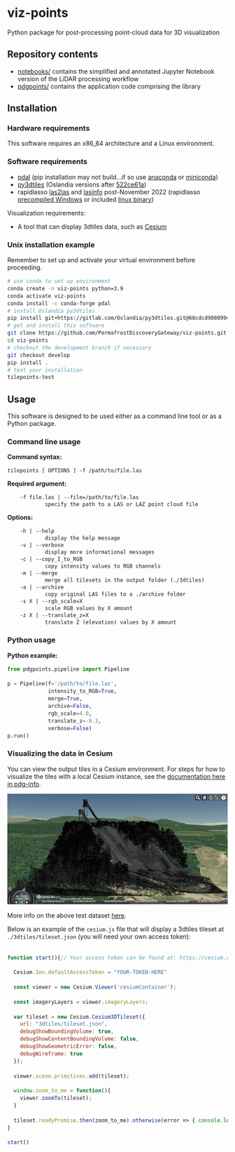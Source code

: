 # viz-points
Python package for post-processing point-cloud data for 3D visualization

## Repository contents

- [notebooks/](notebooks/) contains the simplified and annotated Jupyter Notebook version of the LiDAR processing workflow
- [pdgpoints/](pdgpoints/) contains the application code comprising the library

## Installation

### Hardware requirements
This software requires an x86_64 architecture and a Linux environment.

### Software requirements
- [pdal](https://github.com/PDAL/python) (pip installation may not build...if so use [anaconda](https://anaconda.org/) or [miniconda](https://repo.anaconda.com/miniconda/))
- [py3dtiles](https://gitlab.com/oslandia/py3dtiles) (Oslandia versions after [522ce61a](https://gitlab.com/Oslandia/py3dtiles/-/blob/522ce61a0c2cbeb496ba4862e14477bb941b23a3/py3dtiles/merger.py))
- rapidlasso [las2las](https://rapidlasso.com/lastools/las2las/) and [lasinfo](https://rapidlasso.com/lastools/lasinfo/) post-November 2022 (rapidlasso [precompiled Windows](https://github.com/LAStools/LAStools/blob/master/README.md#links) or included [linux binary](https://rapidlasso.de/release-of-lastoolslinux/))

Visualization requirements:
- A tool that can display 3dtiles data, such as [Cesium](https://cesium.com)

### Unix installation example

Remember to set up and activate your virtual environment before proceeding.

```bash
# use conda to set up environment
conda create -n viz-points python=3.9
conda activate viz-points
conda install -c conda-forge pdal
# install Oslandia py3dtiles
pip install git+https://gitlab.com/Oslandia/py3dtiles.git@68cdcd9080994d38614d3aa5db75cea2456298cf
# get and install this software
git clone https://github.com/PermafrostDiscoveryGateway/viz-points.git
cd viz-points
# checkout the development branch if necessary
git checkout develop
pip install .
# test your installation
tilepoints-test
```

## Usage

This software is designed to be used either as a command line tool or as a Python package.

### Command line usage

**Command syntax:**
```
tilepoints [ OPTIONS ] -f /path/to/file.las
```

**Required argument:**
```
    -f file.las | --file=/path/to/file.las
            specify the path to a LAS or LAZ point cloud file
```

**Options:**
```
    -h | --help
            display the help message
    -v | --verbose
            display more informational messages
    -c | --copy_I_to_RGB
            copy intensity values to RGB channels
    -m | --merge
            merge all tilesets in the output folder (./3dtiles)
    -a | --archive
            copy original LAS files to a ./archive folder
    -s X | --rgb_scale=X
            scale RGB values by X amount
    -z X | --translate_z=X
            translate Z (elevation) values by X amount
```

### Python usage

**Python example:**
```python
from pdgpoints.pipeline import Pipeline

p = Pipeline(f='/path/to/file.laz',
             intensity_to_RGB=True,
             merge=True,
             archive=False,
             rgb_scale=4.0,
             translate_z=-8.3,
             verbose=False)
p.run()
```

### Visualizing the data in Cesium

You can view the output tiles in a Cesium environment. For steps for how to visualize the tiles with a local Cesium instance, see the [documentation here in pdg-info](https://github.com/julietcohen/pdg-info/blob/main/05_displaying-the-tiles.md#option-1-run-cesium-locally).

![Test dataset](pdgpoints/testdata/lp.png)

More info on the above test dataset [here](pdgpoints/testdata/README.md).

Below is an example of the `cesium.js` file that will display a 3dtiles tileset at `./3dtiles/tileset.json` (you will need your own access token):


```javascript

function start(){// Your access token can be found at: https://cesium.com/ion/tokens.

  Cesium.Ion.defaultAccessToken = "YOUR-TOKEN-HERE"

  const viewer = new Cesium.Viewer('cesiumContainer');

  const imageryLayers = viewer.imageryLayers;

  var tileset = new Cesium.Cesium3DTileset({
    url: "3dtiles/tileset.json",
    debugShowBoundingVolume: true,
    debugShowContentBoundingVolume: false,
    debugShowGeometricError: false,
    debugWireframe: true
  });

  viewer.scene.primitives.add(tileset);

  window.zoom_to_me = function(){
    viewer.zoomTo(tileset);
  }

  tileset.readyPromise.then(zoom_to_me).otherwise(error => { console.log(error) });
}

start()
```